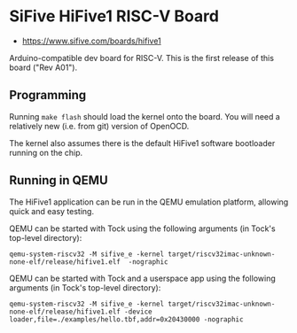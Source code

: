 SiFive HiFive1 RISC-V Board
=================

- https://www.sifive.com/boards/hifive1

Arduino-compatible dev board for RISC-V. This is the first release of this
board ("Rev A01").

Programming
-----------

Running `make flash` should load the kernel onto the board. You will need a
relatively new (i.e. from git) version of OpenOCD.

The kernel also assumes there is the default HiFive1 software bootloader running
on the chip.

Running in QEMU
---------------

The HiFive1 application can be run in the QEMU emulation platform, allowing quick and easy testing.

QEMU can be started with Tock using the following arguments (in Tock's top-level directory):
```
qemu-system-riscv32 -M sifive_e -kernel target/riscv32imac-unknown-none-elf/release/hifive1.elf  -nographic
```

QEMU can be started with Tock and a userspace app using the following arguments (in Tock's top-level directory):
```
qemu-system-riscv32 -M sifive_e -kernel target/riscv32imac-unknown-none-elf/release/hifive1.elf -device loader,file=./examples/hello.tbf,addr=0x20430000 -nographic
```
